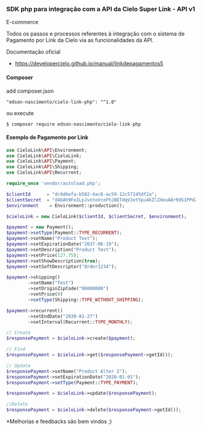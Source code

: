 ### SDK php para integração com a API da Cielo Super Link - API v1
E-commerce

Todos os passos e processos referentes à integração com o sistema de Pagamento por Link da Cielo via as funcionalidades da API.

 Documentação oficial
* https://developercielo.github.io/manual/linkdepagamentos5

#### Composer

add composer.json
```
"edson-nascimento/cielo-link-php": "^1.0"
```
ou execute
```
$ composer require edson-nascimento/cielo-link-php
```
#### Exemplo de Pagamento por Link 

```php
use CieloLink\API\Environment;
use CieloLink\API\CieloLink;
use CieloLink\API\Payment;
use CieloLink\API\Shipping;
use CieloLink\API\Recurrent;

require_once 'vendor/autoload.php';

$clientId      = "dc9d6efa-b582-4ac8-ac59-12c57245df2a";
$clientSecret  = "d4bAh9FeILpJvntoVceFhJ8ETdqVJetYpu4kZlZXeuA8r9dS1PPdZXmS5egN6a9n";
$environment    = Environment::production();

$cieloLink = new CieloLink($clientId, $clientSecret, $environment);

$payment = new Payment();
$payment->setType(Payment::TYPE_RECURRENT);
$payment->setName("Product Test");
$payment->setExpirationDate("2037-06-19");
$payment->setDescription("Product Test");
$payment->setPrice(127.75);
$payment->setShowDescription(true);
$payment->setSoftDescriptor("Order1234");

$payment->shipping()
        ->setName("Test")
        ->setOriginZipCode("00000000")
        ->setPrice(0)
        ->setType(Shipping::TYPE_WITHOUT_SHIPPING);

$payment->recurrent()
        ->setEndDate("2030-01-27")
        ->setInterval(Recurrent::TYPE_MONTHLY);

// Create
$responsePayment = $cieloLink->create($payment);

// Find
$responsePayment = $cieloLink->get($responsePayment->getId());

// Update
$responsePayment->setName("Product Alter 2");
$responsePayment->setExpirationDate("2020-01-01");
$responsePayment->setType(Payment::TYPE_PAYMENT);

$responsePayment = $cieloLink->update($responsePayment);

//Delete
$responsePayment = $cieloLink->delete($responsePayment->getId());
```

*Melhorias e feedbacks são bem vindos ;)
